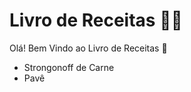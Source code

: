 # Livro de Receitas :man_cook: 

 Olá! Bem Vindo ao Livro de Receitas :wave: 

* Strongonoff de Carne
* Pavê